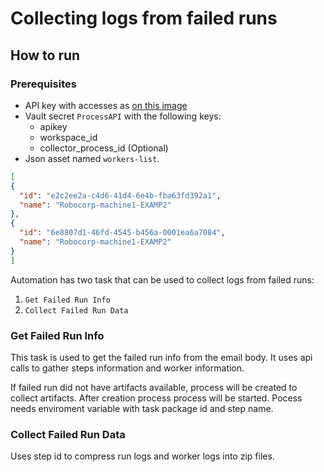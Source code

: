 # Collecting logs from failed runs

## How to run

### Prerequisites

- API key with accesses as [on this image](C:\Users\Raivo\Documents\GitHub\robot-examples\example-report-collector\doc\images\api_access.png)
- Vault secret `ProcessAPI` with the following keys:
  - apikey
  - workspace_id
  - collector_process_id (Optional)
- Json asset named `workers-list`.

```json
[
{
  "id": "e2c2ee2a-c4d6-41d4-6e4b-fba63fd392a1",
  "name": "Robocorp-machine1-EXAMP2"
},
{
  "id": "6e8807d1-46fd-4545-b456a-0001ea6a7084",
  "name": "Robocorp-machine1-EXAMP2"
}
]
  ```


Automation has two task that can be used to collect logs from failed runs:

1. `Get Failed Run Info`
2. `Collect Failed Run Data`

### Get Failed Run Info

This task is used to get the failed run info from the email body. It uses api calls to gather steps information and worker information.

If failed run did not have artifacts available, process will be created to collect artifacts. After creation process process will be started.
Pocess needs enviroment variable with task package id and step name.

### Collect Failed Run Data

Uses step id to compress run logs and worker logs into zip files.